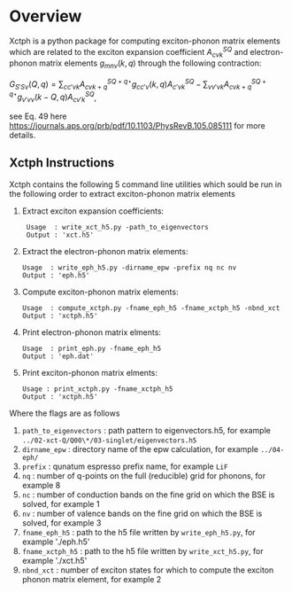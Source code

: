# Overview
Xctph is a python package for computing exciton-phonon matrix elements which are related to the 
exciton expansion coefficient $`A^{SQ}_{cvk}`$ and electron-phonon matrix elements $`g_{mn\nu}(k,q)`$
through the following contraction:

$`G_{S'S\nu}(Q,q)= \sum_{cc'vk} A^{SQ+q\star}_{cvk+q}g_{cc'\nu}(k,q)A^{SQ}_{c'vk}-\sum_{vv'vk} A^{SQ+q\star}_{cvk+q} g_{v'v\nu}(k-Q,q) A^{SQ}_{cv'k}`$,

see Eq. 49 here https://journals.aps.org/prb/pdf/10.1103/PhysRevB.105.085111 for more details.

## Xctph Instructions
Xctph contains the following 5 command line utilities which sould be run in the following order
to extract exciton-phonon matrix elements

1. Extract exciton expansion coefficients:
   
        Usage  : write_xct_h5.py -path_to_eigenvectors
        Output : 'xct.h5'

3. Extract the electron-phonon matrix elements:

       Usage  : write_eph_h5.py -dirname_epw -prefix nq nc nv
       Output : 'eph.h5'

5. Compute exciton-phonon matrix elements:

       Usage  : compute_xctph.py -fname_eph_h5 -fname_xctph_h5 -nbnd_xct
       Output : 'xctph.h5'

7. Print electron-phonon matrix elments:

       Usage  : print_eph.py -fname_eph_h5
       Output : 'eph.dat'

9. Print exciton-phonon matrix elments:
    
       Usage : print_xctph.py -fname_xctph_h5
       Output : 'xctph.h5'


Where the flags are as follows
1. `path_to_eigenvectors` : 
        path pattern to eigenvectors.h5, for example `../02-xct-Q/Q00\*/03-singlet/eigenvectors.h5`
2. `dirname_epw` : 
        directory name of the epw calculation, for example `../04-eph/`
3. `prefix` : 
        qunatum espresso prefix name, for example `LiF`
4. `nq` : 
        number of q-points on the full (reducible) grid for phonons, for example 8
5. `nc` : 
        number of conduction bands on the fine grid on which the BSE is solved, for example 1
6. `nv` : 
        number of valence bands on the fine grid on which the BSE is solved, for example 3
7. `fname_eph_h5` :
        path to the h5 file written by `write_eph_h5.py`, for example './eph.h5'
8. `fname_xctph_h5` :
        path to the h5 file written by `write_xct_h5.py`, for example './xct.h5'
9. `nbnd_xct` : 
        number of exciton states for which to compute the exciton phonon matrix element, for example 2
